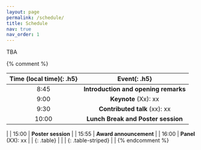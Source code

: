```yaml
---
layout: page
permalink: /schedule/
title: Schedule
nav: true
nav_order: 1
---
```

TBA

{% comment %}

| **Time (local time)**{: .h5} |           **Event**{: .h5}           |
| :--------------------------------: | :----------------------------------------: |
|                8:45                | **Introduction and opening remarks** |
|                9:00                |         **Keynote** (Xx): xx         |
|                9:30                |    **Contributed talk** (xx): xx    |
|               10:00               |  **Lunch Break and Poster session**  |

|
|               15:00               |                                             **Poster session**                                             |
|               15:55               |                                           **Award announcement**                                           |
|               16:00               |                                             **Panel** (XX): xx                                             |
|             {: .table}             |                                                                                                                  |
|         {: .table-striped}         |                                                                                                                  |
{% endcomment %}

